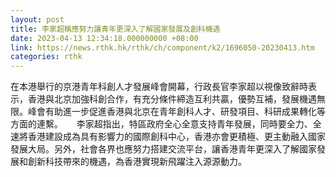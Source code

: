 ```yaml
---
layout: post
title: 李家超稱應努力讓青年更深入了解國家發展及創科機遇
date: 2023-04-13 12:34:18.000000000 +08:00
link: https://news.rthk.hk/rthk/ch/component/k2/1696050-20230413.htm
categories: rthk
---
```


在本港舉行的京港青年科創人才發展峰會開幕，行政長官李家超以視像致辭時表示，香港與北京加強科創合作，有充分條件締造互利共贏，優勢互補，發展機遇無限。峰會有助進一步促進香港與北京在青年創科人才、研發項目、科研成果轉化等方面的連繫。
　 
李家超指出，特區政府全心全意支持青年發展，同時要全力、全速將香港建設成為具有影響力的國際創科中心，香港亦會更積極、更主動融入國家發展大局。另外，社會各界也應努力搭建交流平台，讓香港青年更深入了解國家發展和創新科技帶來的機遇，為香港實現新飛躍注入源源動力。

